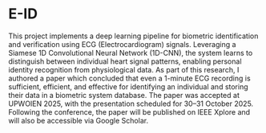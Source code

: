 # E-ID
This project implements a deep learning pipeline for biometric identification and verification using ECG (Electrocardiogram) signals. Leveraging a Siamese 1D Convolutional Neural Network (1D-CNN), the system learns to distinguish between individual heart signal patterns, enabling personal identity recognition from physiological data. As part of this research, I authored a paper which concluded that even a 1-minute ECG recording is sufficient, efficient, and effective for identifying an individual and storing their data in a biometric system database. The paper was accepted at UPWOIEN 2025, with the presentation scheduled for 30–31 October 2025. Following the conference, the paper will be published on IEEE Xplore and will also be accessible via Google Scholar.
